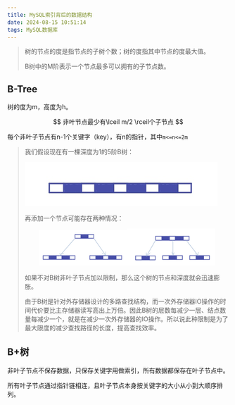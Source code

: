 ```yaml
---
title: MySQL索引背后的数据结构
date: 2024-08-15 10:51:14
tags: MySQL数据库
---
```


> 树的节点的度是指节点的子树个数；树的度指其中节点的度最大值。
>
> B树中的M阶表示一个节点最多可以拥有的子节点数。

## B-Tree

树的度为m，高度为h。


$$
非叶节点最少有\lceil m/2 \rceil个子节点
$$


每个非叶子节点有n-1个关键字（key），有n的指针，其中`m<=n<=2m`

> 我们假设现在有一棵深度为1的5阶B树：
>
> ![在这里插入图片描述](../images/0ae34d1ca494b7ac044d3bdfca0128bc-1723692250362-6.jpeg)
>
> 再添加一个节点可能存在两种情况：
>
> <center class="half">
>     <img src="./../images/9d717e315db3f2652b0607fc084ae59e.jpeg" width="200"/><img src="./../images/545551dd984c932d2f496fc64215b980.jpeg" width="200"/>
> </center>
>
> 如果不对B树非叶子节点加以限制，那么这个树的节点和深度就会迅速膨胀。
>
> 由于B树是针对外存储器设计的多路查找结构，而一次外存储器IO操作的时间代价要比主存储器读写高出上万倍。因此B树的层数每减少一层、结点数量每减少一个，就是在减少一次外存储器的IO操作。所以说此种限制是为了最大限度的减少查找路径的长度，提高查找效率。
>

## B+树

非叶子节点不保存数据，只保存关键字用做索引，所有数据都保存在叶子节点中。

所有叶子节点通过指针链相连，且叶子节点本身按关键字的大小从小到大顺序排列。
